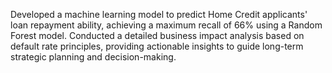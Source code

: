 Developed a machine learning model to predict Home Credit applicants' loan repayment ability, achieving a maximum recall of 66% using a Random Forest model. Conducted a detailed business impact analysis based on default rate principles, providing actionable insights to guide
long-term strategic planning and decision-making.
